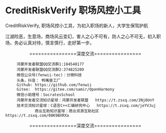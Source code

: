 # CreditRiskVerify 职场风控小工具
CreditRiskVerify, 职场风控小工具，为初入职场的新人，大学生保驾护航

江湖险恶，生意场，商场风云变幻，害人之心不可有，防人之心不可无，初入职场，务必认真对待，慎言慎行，走好第一步。



<p align="center">
================深度交流================
</p>

<p align="center">
  
		 鸿蒙开发者联盟QQ交流群1:184548177
		 鸿蒙开发者联盟QQ交流群2:374825209
		 微信公众号(fenwii-tec)：分微科技
		 头条，抖音： 鸭嘴兽工厂
		 Github: https://github.com/fenwii
		 Gitee:  https://gitee.com/samir/OpenHarmony
		 微信小助理号：SocratesSchool
		 鸿蒙开发者交流知识星球：鸿蒙开发者联盟   https://t.zsxq.com/2Nj6UnY 
		 技术交流知识星球：C语言C++汇编研究中心   https://t.zsxq.com/jeYVJuj
                 商业互助知识星球：商业资源互助社区    https://t.zsxq.com/08K9BXRXa
</p>  
<p align="center">
================深度交流================
</p>
